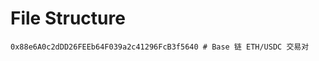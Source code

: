 # File Structure

```plaintext
0x88e6A0c2dDD26FEEb64F039a2c41296FcB3f5640 # Base 链 ETH/USDC 交易对
```

